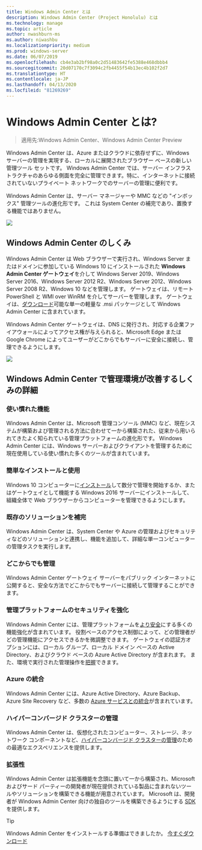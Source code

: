 ```yaml
---
title: Windows Admin Center とは
description: Windows Admin Center (Project Honolulu) とは
ms.technology: manage
ms.topic: article
author: nwashburn-ms
ms.author: niwashbu
ms.localizationpriority: medium
ms.prod: windows-server
ms.date: 06/07/2019
ms.openlocfilehash: cb4e3ab2bf98a0c2d51483642fe5388e468dbbb4
ms.sourcegitcommit: 20d07170c7f3094c2fb4455f54b13ec4b102f2d7
ms.translationtype: HT
ms.contentlocale: ja-JP
ms.lasthandoff: 04/13/2020
ms.locfileid: "81269269"
---
```

# <a name="what-is-windows-admin-center"></a>Windows Admin Center とは?

> 適用先:Windows Admin Center、Windows Admin Center Preview

Windows Admin Center は、Azure またはクラウドに依存せずに、Windows サーバーの管理を実現する、ローカルに展開されたブラウザー ベースの新しい管理ツール セットです。 Windows Admin Center では、サーバー インフラストラクチャのあらゆる側面を完全に管理できます。特に、インターネットに接続されていないプライベート ネットワークでのサーバーの管理に便利です。

Windows Admin Center は、サーバー マネージャーや MMC などの "インボックス" 管理ツールの進化形です。 これは System Center の補完であり、置換する機能ではありません。

![](../media/wac-complements.png)

## <a name="how-does-windows-admin-center-work"></a>Windows Admin Center のしくみ

Windows Admin Center は Web ブラウザーで実行され、Windows Server またはドメインに参加している Windows 10 にインストールされた **Windows Admin Center ゲートウェイ**を介して Windows Server 2019、Windows Server 2016、Windows Server 2012 R2、Windows Server 2012、Windows Server 2008 R2、Windows 10 などを管理します。 ゲートウェイは、リモート PowerShell と WMI over WinRM を介してサーバーを管理します。 ゲートウェイは、[ダウンロード](https://aka.ms/windowsadmincenter)可能な単一の軽量な .msi パッケージとして Windows Admin Center に含まれています。

Windows Admin Center ゲートウェイは、DNS に発行され、対応する企業ファイアウォールによってアクセス権が与えられると、Microsoft Edge または Google Chrome によってユーザーがどこからでもサーバーに安全に接続し、管理できるようにします。

![](../media/architecture.png)

## <a name="learn-how-windows-admin-center-improves-your-management-environment"></a>Windows Admin Center で管理環境が改善するしくみの詳細

### <a name="familiar-functionality"></a>**使い慣れた機能**

Windows Admin Center は、Microsoft 管理コンソール (MMC) など、現在システムが構築および管理される方法に合わせて一から構築された、従来から用いられてきたよく知られている管理プラットフォームの進化形です。 Windows Admin Center には、Windows サーバーおよびクライアントを管理するために現在使用している使い慣れた多くのツールが含まれています。

### <a name="easy-to-install-and-use"></a>**簡単なインストールと使用**

Windows 10 コンピューターに[インストール](../deploy/install.md)して数分で管理を開始するか、またはゲートウェイとして機能する Windows 2016 サーバーにインストールして、組織全体で Web ブラウザーからコンピューターを管理できるようにします。

### <a name="complements-existing-solutions"></a>**既存のソリューションを補完**

Windows Admin Center は、System Center や Azure の管理およびセキュリティなどのソリューションと連携し、機能を追加して、詳細な単一コンピューターの管理タスクを実行します。

### <a name="manage-from-anywhere"></a>**どこからでも管理**

Windows Admin Center ゲートウェイ サーバーをパブリック インターネットに公開すると、安全な方法でどこからでもサーバーに接続して管理することができます。

### <a name="enhanced-security-for-your-management-platform"></a>**管理プラットフォームのセキュリティを強化**

Windows Admin Center には、管理プラットフォームを[より安全](../plan/user-access-options.md)にする多くの機能強化が含まれています。 役割ベースのアクセス制御によって、どの管理者がどの管理機能にアクセスできるかを微調整できます。 ゲートウェイの認証方オプションには、ローカル グループ、ローカル ドメイン ベースの Active Directory、およびクラウド ベースの Azure Active Directory が含まれます。  また、環境で実行された管理操作を[把握](../use/logging.md)できます。

### <a name="azure-integration"></a>**Azure の統合**

Windows Admin Center には、Azure Active Directory、Azure Backup、Azure Site Recovery など、多数の [Azure サービスとの統合](../plan/azure-integration-options.md)が含まれています。

### <a name="manage-hyper-converged-clusters"></a>**ハイパーコンバージド クラスターの管理**

Windows Admin Center は、仮想化されたコンピューター、ストレージ、ネットワーク コンポーネントなど、[ハイパーコンバージド クラスターの管理](../use/manage-hyper-converged.md)のための最適なエクスペリエンスを提供します。

### <a name="extensibility"></a>**拡張性**

Windows Admin Center は拡張機能を念頭に置いて一から構築され、Microsoft およびサード パーティーの開発者が現在提供されている製品に含まれないツールやソリューションを構築できる機能が用意されています。 Microsoft は、開発者が Windows Admin Center 向けの独自のツールを構築できるようにする [SDK](../extend/extensibility-overview.md) を提供します。

> [!Tip]
> Windows Admin Center をインストールする準備はできましたか。 [今すぐダウンロード](https://aka.ms/windowsadmincenter)
